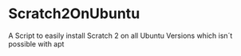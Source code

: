 # Scratch2OnUbuntu
A Script to easily install Scratch 2 on all Ubuntu Versions which isn´t possible with apt
